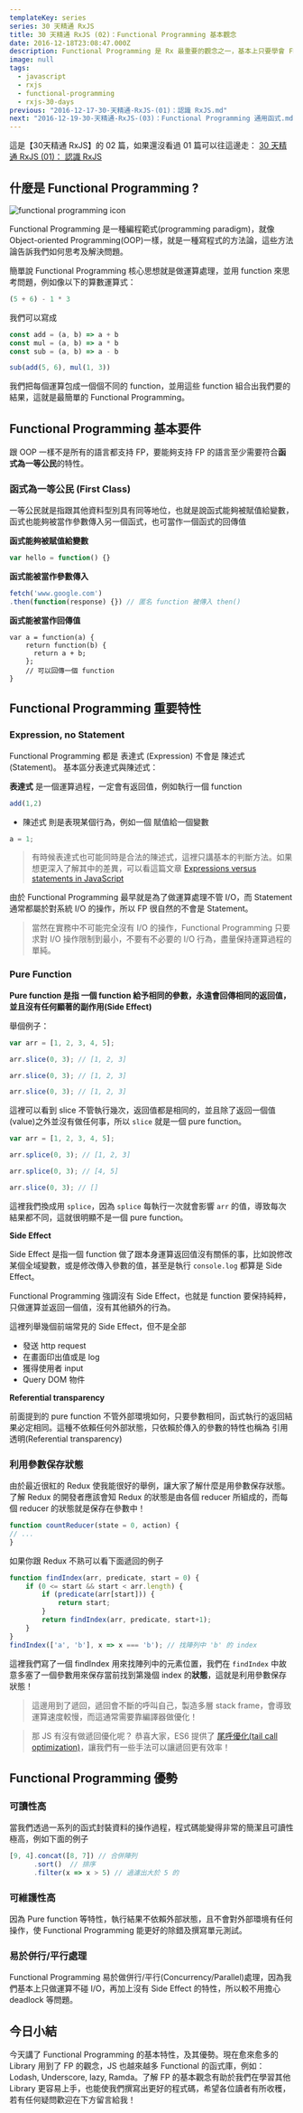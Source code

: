 ```yaml
---
templateKey: series
series: 30 天精通 RxJS
title: 30 天精通 RxJS (02)：Functional Programming 基本觀念
date: 2016-12-18T23:08:47.000Z
description: Functional Programming 是 Rx 最重要的觀念之一，基本上只要學會 FP 要上手 Rx 就不難了！Functional Programming 可以說是近年來的顯學，各種新的函式編程語言推出之外，其他舊有的語言也都在新版中加強對 FP 的支援！
image: null
tags:
  - javascript
  - rxjs
  - functional-programming
  - rxjs-30-days
previous: "2016-12-17-30-天精通-RxJS-(01)：認識 RxJS.md"
next: "2016-12-19-30-天精通-RxJS-(03)：Functional Programming 通用函式.md"
---
```


這是【30天精通 RxJS】的 02 篇，如果還沒看過 01 篇可以往這邊走：
[30 天精通 RxJS (01)： 認識 RxJS](http://ithelp.ithome.com.tw/articles/10186104)

什麼是 Functional Programming ?
------

![functional programming icon](https://res.cloudinary.com/dohtkyi84/image/upload/v1481362001/cover/%E8%9E%A2%E5%B9%95%E5%BF%AB%E7%85%A7_2016-12-10_%E4%B8%8B%E5%8D%885.26.11_mgc7al.png)

Functional Programming 是一種編程範式(programming paradigm)，就像 Object-oriented Programming(OOP)一樣，就是一種寫程式的方法論，這些方法論告訴我們如何思考及解決問題。

簡單說 Functional Programming 核心思想就是做運算處理，並用 function 來思考問題，例如像以下的算數運算式：

```javascript
(5 + 6) - 1 * 3
```

我們可以寫成

```javascript
const add = (a, b) => a + b
const mul = (a, b) => a * b
const sub = (a, b) => a - b

sub(add(5, 6), mul(1, 3))
```

我們把每個運算包成一個個不同的 function，並用這些 function 組合出我們要的結果，這就是最簡單的 Functional Programming。

Functional Programming 基本要件
------

跟 OOP 一樣不是所有的語言都支持 FP，要能夠支持 FP 的語言至少需要符合**函式為一等公民**的特性。

### 函式為一等公民 (First Class)

一等公民就是指跟其他資料型別具有同等地位，也就是說函式能夠被賦值給變數，函式也能夠被當作參數傳入另一個函式，也可當作一個函式的回傳值

**函式能夠被賦值給變數**

```javascript
var hello = function() {}
```

**函式能被當作參數傳入**

```javascript
fetch('www.google.com')
.then(function(response) {}) // 匿名 function 被傳入 then()
```

**函式能被當作回傳值**

```
var a = function(a) {
	return function(b) {
	  return a + b;
	}; 
	// 可以回傳一個 function
}
```

Functional Programming 重要特性
------


### Expression, no Statement

Functional Programming 都是 表達式 (Expression) 不會是 陳述式(Statement)。
基本區分表達式與陳述式：

**表達式** 是一個運算過程，一定會有返回值，例如執行一個 function

```javascript
add(1,2)
```

- 陳述式 則是表現某個行為，例如一個 賦值給一個變數

```javascript
a = 1;
```


> 有時候表達式也可能同時是合法的陳述式，這裡只講基本的判斷方法。如果想更深入了解其中的差異，可以看這篇文章 [Expressions versus statements in JavaScript](http://www.2ality.com/2012/09/expressions-vs-statements.html)

由於 Functional Programming 最早就是為了做運算處理不管 I/O，而 Statement 通常都屬於對系統 I/O 的操作，所以 FP 很自然的不會是 Statement。

> 當然在實務中不可能完全沒有 I/O 的操作，Functional Programming 只要求對 I/O 操作限制到最小，不要有不必要的 I/O 行為，盡量保持運算過程的單純。

### Pure Function

**Pure function 是指 一個 function 給予相同的參數，永遠會回傳相同的返回值，並且沒有任何顯著的副作用(Side Effect)**

舉個例子：

```javascript
var arr = [1, 2, 3, 4, 5];

arr.slice(0, 3); // [1, 2, 3]

arr.slice(0, 3); // [1, 2, 3]

arr.slice(0, 3); // [1, 2, 3]
```

這裡可以看到 slice 不管執行幾次，返回值都是相同的，並且除了返回一個值(value)之外並沒有做任何事，所以 `slice` 就是一個 pure function。

```javascript
var arr = [1, 2, 3, 4, 5];

arr.splice(0, 3); // [1, 2, 3]

arr.splice(0, 3); // [4, 5]

arr.slice(0, 3); // []
```

這裡我們換成用 `splice`，因為 `splice` 每執行一次就會影響 `arr` 的值，導致每次結果都不同，這就很明顯不是一個 pure function。

**Side Effect**

Side Effect 是指一個 function 做了跟本身運算返回值沒有關係的事，比如說修改某個全域變數，或是修改傳入參數的值，甚至是執行 `console.log` 都算是 Side Effect。

Functional Programming 強調沒有 Side Effect，也就是 function 要保持純粹，只做運算並返回一個值，沒有其他額外的行為。

這裡列舉幾個前端常見的 Side Effect，但不是全部

- 發送 http request
- 在畫面印出值或是 log
- 獲得使用者 input
- Query DOM 物件

**Referential transparency**

前面提到的 pure function 不管外部環境如何，只要參數相同，函式執行的返回結果必定相同。這種不依賴任何外部狀態，只依賴於傳入的參數的特性也稱為 引用透明(Referential transparency)


### 利用參數保存狀態

由於最近很紅的 Redux 使我能很好的舉例，讓大家了解什麼是用參數保存狀態。了解 Redux 的開發者應該會知 Redux 的狀態是由各個 reducer 所組成的，而每個 reducer 的狀態就是保存在參數中！

```javascript
function countReducer(state = 0, action) {
// ...
}
```

如果你跟 Redux 不熟可以看下面遞回的例子

```javascript
function findIndex(arr, predicate, start = 0) {
    if (0 <= start && start < arr.length) {
        if (predicate(arr[start])) {
            return start;
        }
        return findIndex(arr, predicate, start+1);
    }
}
findIndex(['a', 'b'], x => x === 'b'); // 找陣列中 'b' 的 index
```

這裡我們寫了一個 findIndex 用來找陣列中的元素位置，我們在 `findIndex` 中故意多塞了一個參數用來保存當前找到第幾個 index 的**狀態**，這就是利用參數保存狀態！

>  這邊用到了遞回，遞回會不斷的呼叫自己，製造多層 stack frame，會導致運算速度較慢，而這通常需要靠編譯器做優化！

> 那 JS 有沒有做遞回優化呢？ 恭喜大家，ES6 提供了 [尾呼優化(tail call optimization)](http://www.2ality.com/2015/06/tail-call-optimization.html)，讓我們有一些手法可以讓遞回更有效率！

Functional Programming 優勢
------


### 可讀性高

當我們透過一系列的函式封裝資料的操作過程，程式碼能變得非常的簡潔且可讀性極高，例如下面的例子

```javascript
[9, 4].concat([8, 7]) // 合併陣列
      .sort()  // 排序
      .filter(x => x > 5) // 過濾出大於 5 的
```

### 可維護性高

因為 Pure function 等特性，執行結果不依賴外部狀態，且不會對外部環境有任何操作，使 Functional Programming 能更好的除錯及撰寫單元測試。

### 易於併行/平行處理

Functional Programming 易於做併行/平行(Concurrency/Parallel)處理，因為我們基本上只做運算不碰 I/O，再加上沒有 Side Effect 的特性，所以較不用擔心 deadlock 等問題。


今日小結
------

今天講了 Functional Programming 的基本特性，及其優勢。現在愈來愈多的 Library 用到了 FP 的觀念，JS 也越來越多 Functional 的函式庫，例如：Lodash, Underscore, lazy, Ramda。了解 FP 的基本觀念有助於我們在學習其他 Library 更容易上手，也能使我們撰寫出更好的程式碼，希望各位讀者有所收穫，若有任何疑問歡迎在下方留言給我！

